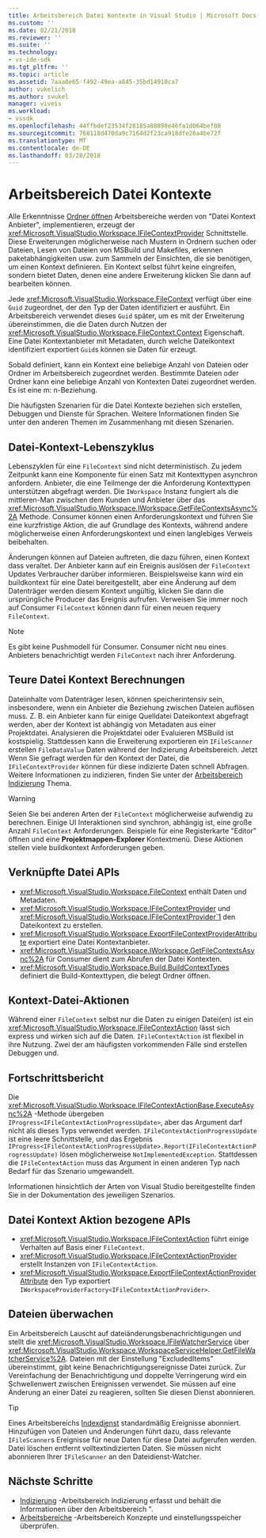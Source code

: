 ```yaml
---
title: Arbeitsbereich Datei Kontexte in Visual Studio | Microsoft Docs
ms.custom: ''
ms.date: 02/21/2018
ms.reviewer: ''
ms.suite: ''
ms.technology:
- vs-ide-sdk
ms.tgt_pltfrm: ''
ms.topic: article
ms.assetid: 7aaa0e65-f492-49ea-a845-35bd14910ca7
author: vukelich
ms.author: svukel
manager: viveis
ms.workload:
- vssdk
ms.openlocfilehash: 44ffbdef23534f28185a88898e46fa1d064bef08
ms.sourcegitcommit: 768118d470da9c7164d2f23ca918dfe26a4be72f
ms.translationtype: MT
ms.contentlocale: de-DE
ms.lasthandoff: 03/28/2018
---
```

# <a name="workspace-file-contexts"></a>Arbeitsbereich Datei Kontexte

Alle Erkenntnisse [Ordner öffnen](../ide/develop-code-in-visual-studio-without-projects-or-solutions.md) Arbeitsbereiche werden von "Datei Kontext Anbieter", implementieren, erzeugt der <xref:Microsoft.VisualStudio.Workspace.IFileContextProvider> Schnittstelle. Diese Erweiterungen möglicherweise nach Mustern in Ordnern suchen oder Dateien, Lesen von Dateien von MSBuild und Makefiles, erkennen paketabhängigkeiten usw. zum Sammeln der Einsichten, die sie benötigen, um einen Kontext definieren. Ein Kontext selbst führt keine eingreifen, sondern bietet Daten, denen eine andere Erweiterung klicken Sie dann auf bearbeiten können.

Jede <xref:Microsoft.VisualStudio.Workspace.FileContext> verfügt über eine `Guid` zugeordnet, der den Typ der Daten identifiziert er ausführt. Ein Arbeitsbereich verwendet dieses `Guid` später, um es mit der Erweiterung übereinstimmen, die die Daten durch Nutzen der <xref:Microsoft.VisualStudio.Workspace.FileContext.Context> Eigenschaft. Eine Datei Kontextanbieter mit Metadaten, durch welche Dateikontext identifiziert exportiert `Guid`s können sie Daten für erzeugt.

Sobald definiert, kann ein Kontext eine beliebige Anzahl von Dateien oder Ordner im Arbeitsbereich zugeordnet werden. Bestimmte Dateien oder Ordner kann eine beliebige Anzahl von Kontexten Datei zugeordnet werden. Es ist eine m: n-Beziehung.

Die häufigsten Szenarien für die Datei Kontexte beziehen sich erstellen, Debuggen und Dienste für Sprachen. Weitere Informationen finden Sie unter den anderen Themen im Zusammenhang mit diesen Szenarien.

## <a name="file-context-lifecycle"></a>Datei-Kontext-Lebenszyklus

Lebenszyklen für eine `FileContext` sind nicht deterministisch. Zu jedem Zeitpunkt kann eine Komponente für einen Satz mit Kontexttypen asynchron anfordern. Anbieter, die eine Teilmenge der die Anforderung Kontexttypen unterstützen abgefragt werden. Die `IWorkspace` Instanz fungiert als die mittleren-Man zwischen dem Kunden und Anbieter über das <xref:Microsoft.VisualStudio.Workspace.IWorkspace.GetFileContextsAsync%2A> Methode. Consumer können einen Anforderungskontext und führen Sie eine kurzfristige Aktion, die auf Grundlage des Kontexts, während andere möglicherweise einen Anforderungskontext und einen langlebiges Verweis beibehalten. 

Änderungen können auf Dateien auftreten, die dazu führen, einen Kontext dass veraltet. Der Anbieter kann auf ein Ereignis auslösen der `FileContext` Updates Verbraucher darüber informieren. Beispielsweise kann wird ein buildkontext für eine Datei bereitgestellt, aber eine Änderung auf dem Datenträger werden diesem Kontext ungültig, klicken Sie dann die ursprüngliche Producer das Ereignis aufrufen. Verweisen Sie immer noch auf Consumer `FileContext` können dann für einen neuen requery `FileContext`.

>[!NOTE]
>Es gibt keine Pushmodell für Consumer. Consumer nicht neu eines Anbieters benachrichtigt werden `FileContext` nach ihrer Anforderung.

## <a name="expensive-file-context-computations"></a>Teure Datei Kontext Berechnungen

Dateiinhalte vom Datenträger lesen, können speicherintensiv sein, insbesondere, wenn ein Anbieter die Beziehung zwischen Dateien auflösen muss. Z. B. ein Anbieter kann für einige Quelldatei Dateikontext abgefragt werden, aber der Kontext ist abhängig von Metadaten aus einer Projektdatei. Analysieren die Projektdatei oder Evaluieren MSBuild ist kostspielig. Stattdessen kann die Erweiterung exportieren ein `IFileScanner` erstellen `FileDataValue` Daten während der Indizierung Arbeitsbereich. Jetzt Wenn Sie gefragt werden für den Kontext der Datei, die `IFileContextProvider` können für diese indizierte Daten schnell Abfragen. Weitere Informationen zu indizieren, finden Sie unter der [Arbeitsbereich Indizierung](workspace-indexing.md) Thema.

>[!WARNING]
>Seien Sie bei anderen Arten der `FileContext` möglicherweise aufwendig zu berechnen. Einige UI Interaktionen sind synchron, abhängig ist, eine große Anzahl `FileContext` Anforderungen. Beispiele für eine Registerkarte "Editor" öffnen und eine **Projektmappen-Explorer** Kontextmenü. Diese Aktionen stellen viele buildkontext Anforderungen geben.

## <a name="file-context-related-apis"></a>Verknüpfte Datei APIs

- <xref:Microsoft.VisualStudio.Workspace.FileContext> enthält Daten und Metadaten.
- <xref:Microsoft.VisualStudio.Workspace.IFileContextProvider> und <xref:Microsoft.VisualStudio.Workspace.IFileContextProvider`1> den Dateikontext zu erstellen.
- <xref:Microsoft.VisualStudio.Workspace.ExportFileContextProviderAttribute> exportiert eine Datei Kontextanbieter.
- <xref:Microsoft.VisualStudio.Workspace.IWorkspace.GetFileContextsAsync%2A> für Consumer dient zum Abrufen der Datei Kontexten.
- <xref:Microsoft.VisualStudio.Workspace.Build.BuildContextTypes> definiert die Build-Kontexttypen, die belegt Ordner öffnen.

## <a name="file-context-actions"></a>Kontext-Datei-Aktionen

Während einer `FileContext` selbst nur die Daten zu einigen Datei(en) ist ein <xref:Microsoft.VisualStudio.Workspace.IFileContextAction> lässt sich express und wirken sich auf die Daten. `IFileContextAction` ist flexibel in ihre Nutzung. Zwei der am häufigsten vorkommenden Fälle sind erstellen Debuggen und.

## <a name="reporting-progress"></a>Fortschrittsbericht

Die <xref:Microsoft.VisualStudio.Workspace.IFileContextActionBase.ExecuteAsync%2A> -Methode übergeben `IProgress<IFileContextActionProgressUpdate>`, aber das Argument darf nicht als dieses Typs verwendet werden. `IFileContextActionProgressUpdate` ist eine leere Schnittstelle, und das Ergebnis `IProgress<IFileContextActionProgressUpdate>.Report(IFileContextActionProgressUpdate)` lösen möglicherweise `NotImplementedException`. Stattdessen die `IFileContextAction` muss das Argument in einen anderen Typ nach Bedarf für das Szenario umgewandelt.

Informationen hinsichtlich der Arten von Visual Studio bereitgestellte finden Sie in der Dokumentation des jeweiligen Szenarios.

## <a name="file-context-action-related-apis"></a>Datei Kontext Aktion bezogene APIs

- <xref:Microsoft.VisualStudio.Workspace.IFileContextAction> führt einige Verhalten auf Basis einer `FileContext`.
- <xref:Microsoft.VisualStudio.Workspace.IFileContextActionProvider> erstellt Instanzen von `IFileContextAction`.
- <xref:Microsoft.VisualStudio.Workspace.ExportFileContextActionProviderAttribute> den Typ exportiert `IWorkspaceProviderFactory<IFileContextActionProvider>`.

## <a name="file-watching"></a>Dateien überwachen

Ein Arbeitsbereich Lauscht auf dateiänderungsbenachrichtigungen und stellt die <xref:Microsoft.VisualStudio.Workspace.IFileWatcherService> über <xref:Microsoft.VisualStudio.Workspace.WorkspaceServiceHelper.GetFileWatcherService%2A>. Dateien mit der Einstellung "ExcludedItems" übereinstimmt, gibt keine Benachrichtigungsereignisse Datei zurück. Zur Vereinfachung der Benachrichtigung und doppelte Verringerung wird ein Schwellenwert zwischen Ereignissen verwendet. Sie müssen auf eine Änderung an einer Datei zu reagieren, sollten Sie diesen Dienst abonnieren.

>[!TIP]
>Eines Arbeitsbereichs [Indexdienst](workspace-indexing.md) standardmäßig Ereignisse abonniert. Hinzufügen von Dateien und Änderungen führt dazu, dass relevante `IFileScanner`s Ereignisse für neue Daten für diese Datei aufgerufen werden. Datei löschen entfernt volltextindizierten Daten. Sie müssen nicht abonnieren Ihrer `IFileScanner` an den Dateidienst-Watcher.

## <a name="next-steps"></a>Nächste Schritte

* [Indizierung](workspace-indexing.md) -Arbeitsbereich Indizierung erfasst und behält die Informationen über den Arbeitsbereich ".
* [Arbeitsbereiche](workspaces.md) -Arbeitsbereich Konzepte und einstellungsspeicher überprüfen.
